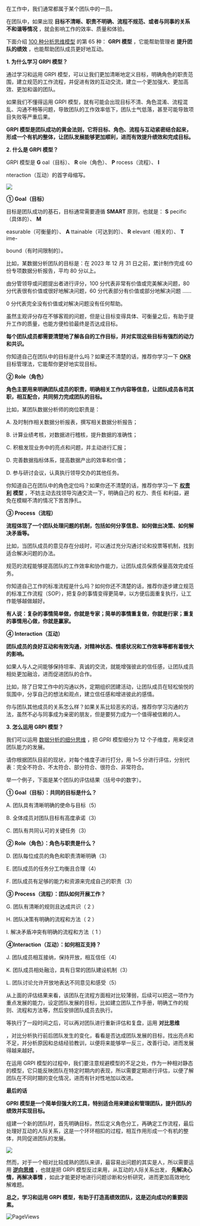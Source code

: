 在工作中，我们通常都属于某个团队中的一员。

在团队中，如果出现 **目标不清晰、职责不明确、流程不规范、或者与同事的关系不和谐等情况** ，就会影响工作的效率、质量和体验。

下面介绍 [100 种分析思维模型](https://mp.weixin.qq.com/mp/appmsgalbum?__biz=MzA4ODE2OTIxMw==&action=getalbum&album_id=1701638273011351554#wechat_redirect) 的第 65 种： **GRPI 模型** ，它能帮助管理者 **提升团队的绩效** ，也能帮助团队成员更好地互动。

**1. 为什么学习 GRPI 模型？**

通过学习和运用 GRPI 模型，可以让我们更加清晰地定义目标，明确角色的职责范围，建立规范的工作流程，并促进有效的互动交流，建立一个更加强大、更加高效、更加和谐的团队。

如果我们不懂得运用 GRPI 模型，就有可能会出现目标不清、角色混淆、流程混乱、沟通不畅等问题，导致团队的工作效率低下，团队士气低落，甚至可能导致项目失败等严重后果。

**GRPI 模型是团队成功的黄金法则，它将目标、角色、流程与互动紧密结合起来，形成一个有机的整体，让团队发展能够更加顺利，进而有效提升绩效和完成目标。**

**2. 什么是 GRPI 模型？**

GRPI 模型是 **G** oal（目标）、 **R** ole（角色）、 **P** rocess（流程）、 **I**

nteraction（互动）的首字母缩写。

![](https://mmbiz.qpic.cn/mmbiz_png/giaycic3UNwo0lotmUYmsepTFGdyibRGpsRb7vyAOYlHVt2cQcHSibe4hhrUMic0tk5rL61iadDJPBPKIKGtHqMJErCQ/640?wx_fmt=png) 

**① Goal（目标）**

目标是团队成功的基石，目标通常需要遵循 **SMART** 原则，也就是： **S** pecific（具体的）、 **M**

easurable（可衡量的）、 **A** ttainable（可达到的）、 **R** elevant（相关的）、 **T** ime-

bound（有时间限制的）。

比如，某数据分析团队的目标是：在 2023 年 12 月 31 日之前，累计制作完成 60 份专项数据分析报告，平均 80 分以上。

由分管领导或问题提出者进行评分，100 分代表非常有价值或完美解决问题，80 分代表很有价值或很好地解决问题，60 分代表部分有价值或部分地解决问题 ……

0 分代表完全没有价值或对解决问题没有任何帮助。

虽然主观评分存在不够客观的问题，但是让目标变得具体、可衡量之后，有助于提升工作的质量，也能方便检验最终是否达成目标。

**每个团队成员都需要清楚地了解各自的工作目标，并对实现这些目标有强烈的动力和共识。**

你知道自己在团队中的目标是什么吗？如果还不清楚的话，推荐你学习一下 [**OKR**](http://mp.weixin.qq.com/s?__biz=MzA4ODE2OTIxMw==&mid=2653474029&idx=1&sn=7f59ff75e63dac3fb9429b490b0506ed&chksm=8bf2237fbc85aa69595641c127effdbb1c4bf2dcbe66dafea696e822d52290b079540914d833&scene=21#wechat_redirect) 目标管理法，它能帮你更好地实现目标。

**② Role（角色）**

**角色主要用来明确团队成员的职责，明确相关工作内容等信息，让团队成员各司其职，相互配合，共同努力完成团队的目标。**

比如，某团队数据分析师的岗位职责是：

A. 及时制作相关数据分析报表，撰写相关数据分析报告；

B. 计算业绩考核，对数据进行稽核，提升数据的准确性；

C. 积极发现业务中的亮点和问题，并主动进行汇报；

D. 完善数据指标体系，提高数据产出的效率和价值；

D. 参与研讨会议，认真执行领导交办的其他任务。

你知道自己在团队中的角色定位吗？如果你还不清楚的话，推荐你学习一下 [**权责利**](http://mp.weixin.qq.com/s?__biz=MzA4ODE2OTIxMw==&mid=2653481051&idx=1&sn=ab66647b1d60b37bb419a1da5f5c7623&chksm=8bf207c9bc858edfdd52c80ecc88559824829f18dffdbbb2b50fc4c3d67428d8f9428cc82492&scene=21#wechat_redirect) **模型** ，不妨主动去找领导沟通交流一下，明确自己的  权力、责任  和利益，避免在模糊不清的情况下苦苦挣扎。

**③ Process（流程）**

**流程体现了一个团队处理问题的机制，包括如何分享信息、如何做出决策、如何解决矛盾等。**

比如，当团队成员的意见存在分歧时，可以通过充分沟通讨论和投票等机制，找到适合解决问题的办法。

规范的流程能够提高团队的工作效率和协作能力，让团队成员保质保量高效完成任务。

你知道自己工作的标准流程是什么吗？如何你还不清楚的话，推荐你逐步建立规范的标准工作流程（SOP），把复杂的事情变得更简单，以方便后面重复执行，让工作能够越做越好。

**有人说：复杂的事情简单做，你就是专家；简单的事情重复做，你就是行家；重复的事情用心做，你就是赢家。**

**④ Interaction（互动）**

**团队成员的良好互动和有效沟通，对精神状态、情感状况和工作效率等都有着很大的影响。**

如果人与人之间能够保持坦率、真诚的交流，就能增强彼此的信任感，让团队成员相处更加融洽，进而促进团队的合作。

比如，除了日常工作中的沟通以外，定期组织团建活动，让团队成员在轻松愉悦的氛围中，分享自己的想法和观点，建立信任感和增进彼此的感情。

你与团队其他成员的关系怎么样？如果关系比较恶劣的话，推荐你学习沟通的方法，虽然不必与同事成为亲密的朋友，但是要努力成为一个值得被信赖的人。

**3. 怎么运用 GRPI 模型？**

我们可以运用 [数据分析的细分思维](https://mp.weixin.qq.com/s?__biz=MzA4ODE2OTIxMw==&mid=2653478494&idx=1&sn=7fb2bb4f04f2c6d64561210164529274&scene=21#wechat_redirect) ，把 GPRI 模型细分为 12 个子维度，用来促进团队能力的发展。

请你根据团队目前的现状，对每个维度子进行打分，用 1~5 分进行评估，分别代表：完全不符合、不太符合、部分符合、很符合、非常符合。

举一个例子，下面是某个团队的评估结果（括号中的数字）。

**① Goal（目标）：共同的目标是什么？**

A. 团队具有清晰明确的使命与目标（5）

B. 全体成员对团队目标有高度承诺（3）

C. 团队有共同认可的关键任务（3）

**② Role（角色）：角色与职责是什么？**

D. 团队每位成员的角色和职责清晰明确（3）

E. 团队成员的任务分工均衡且合理（4）

F. 团队成员有足够的能力和资源来完成自己的职责（3）

**③ Process（流程）：团队如何开展工作？**

G. 团队有清晰的规则且达成共识（  2  ）

H. 团队决策有明确的流程和方法（  2  ）

I. 解决矛盾冲突有明确的流程和方法（  1  ）

**④Interaction（互动）：如何相互支持？**

J. 团队成员相互接纳，保持开放，相互信任（4）

K. 团队成员相处融洽，具有日常的团队建设机制（3）

L. 团队讨论允许开放地表达不同意见和感受（5）

从上面的评估结果来看，该团队在流程方面相对比较薄弱，后续可以把这一项作为重点发展的能力，设定团队发展的目标，比如建立团队工作手册，明确工作的规则、流程和方法等，然后安排团队成员去执行。

等执行了一段时间之后，可以再对团队进行重新评估和复盘，运用 **对比思维**

，对比分析执行前后团队发生的变化，看看是否达成团队发展的目标，找出亮点和不足，并分析原因和总结经验教训，以便将来能够举一反三，改善行动，进而发展得越来越好。

在运用 GRPI 模型的过程中，我们要注意规避模型的不足之处，作为一种相对静态的模型，它只能反映团队在特定时期内的表现，所以需要定期进行评估，以便了解团队在不同时期的变化情况，进而有针对性地加以改进。

**最后的话**

**GPRI 模型是一个简单但强大的工具，特别适合用来建设和管理团队，提升团队的绩效并实现目标。**

组建一个新的团队时，首先明确目标，然后定义角色分工，再确定工作流程，最后处理好互动的人际关系，这是一个环环相扣的过程，相互作用形成一个有机的整体，共同促进团队的发展。

![](https://mmbiz.qpic.cn/mmbiz_png/giaycic3UNwo0lotmUYmsepTFGdyibRGpsRiac7ians1JnbDKIdlvPZ80tpUuep4E4M2DrBAwD1LK9kOicEvmCHIbf0A/640?wx_fmt=png) 

然而，对于一个相对比较成熟的团队来讲，最容易出问题的其实是人，所以需要运用 [**逆向思维**](http://mp.weixin.qq.com/s?__biz=MzA4ODE2OTIxMw==&mid=2653476240&idx=1&sn=7993c710b4b697ff52dea011cf66da5f&chksm=8bf23a02bc85b314229dbb0db031f1d415c8e34bbf4dd143ccd45a58a3e415adaf88f85e98a1&scene=21#wechat_redirect) ，也就是把 GRPI 模型反过来用，从互动的人际关系出发， **先解决心情，再解决事情** ，如此才能更好地进行问题诊断和分析研究，进而更加高效地化解难题。

**总之，学习和运用 GRPI 模型，有助于打造高绩效团队，这是迈向成功的重要因素。**

![PageViews](https://visitor-badge.laobi.icu/badge?page_id=sjhfx.linji&left_text=PageViews&right_color=%2300589F)